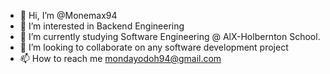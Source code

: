 - 👋 Hi, I’m @Monemax94
- 👀 I’m interested in Backend Engineering
- 🌱 I’m currently studying Software Engineering @ AlX-Holbernton School.
- 💞️ I’m looking to collaborate on any software development project 
- 📫 How to reach me mondayodoh94@gmail.com

<!---
Monemax94/Monemax94 is a ✨ special ✨ repository because its `README.md` (this file) appears on your GitHub profile.
You can click the Preview link to take a look at your changes.
--->
